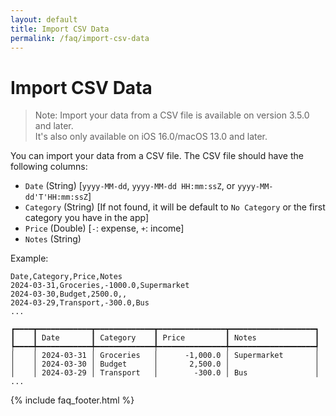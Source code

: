 ```yaml
---
layout: default
title: Import CSV Data
permalink: /faq/import-csv-data
---
```


# Import CSV Data

> Note: Import your data from a CSV file is available on version 3.5.0 and later.  
> It's also only available on iOS 16.0/macOS 13.0 and later.

You can import your data from a CSV file. The CSV file should have the following columns:

- `Date` (String) [`yyyy-MM-dd`, `yyyy-MM-dd HH:mm:ssZ`, or `yyyy-MM-dd'T'HH:mm:ssZ`]
- `Category` (String) [If not found, it will be default to `No Category` or the first category you have in the app]
- `Price` (Double) [`-`: expense, `+`: income]
- `Notes` (String)

Example:

```
Date,Category,Price,Notes
2024-03-31,Groceries,-1000.0,Supermarket
2024-03-30,Budget,2500.0,,
2024-03-29,Transport,-300.0,Bus
...
```

```
┏━━━━┳━━━━━━━━━━━━┳━━━━━━━━━━━━━┳━━━━━━━━━━━━━━━┳━━━━━━━━━━━━━━━━━━━┓
┃    ┃ Date       ┃ Category    ┃ Price         ┃ Notes             ┃
┡━━━━╇━━━━━━━━━━━━╇━━━━━━━━━━━━━╇━━━━━━━━━━━━━━━╇━━━━━━━━━━━━━━━━━━━┩
│    │ 2024-03-31 │ Groceries   │      -1,000.0 │ Supermarket       │
│    │ 2024-03-30 │ Budget      │       2,500.0 │                   │
│    │ 2024-03-29 │ Transport   │        -300.0 │ Bus               │
...
```

{% include faq_footer.html %}
